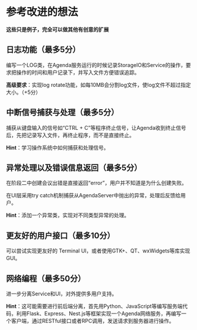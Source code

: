 # 参考改进的想法

**这些只是例子，完全可以做其他有创意的扩展**

## 日志功能（最多5分）
编写一个LOG类，在Agenda服务运行的时候记录StorageIO和Service的操作，要求把操作的时间和用户记录下，并写入文件方便错误追踪。

**高级要求**：实现log rotate功能，如每10MB会分割log文件，使log文件不超过指定大小。（+5分）

## 中断信号捕获与处理（最多5分）
捕获从键盘输入的信号如“CTRL + C”等程序终止信号，让Agenda收到终止信号后，先把记录写入文件，再终止程序，而不是直接终止。

**Hint**：学习操作系统中如何捕获和处理信号。

## 异常处理以及错误信息返回（最多5分）
在阶段二中创建会议出错是直接返回“error”，用户并不知道是为什么创建失败。

在UI层采用try catch机制捕获从AgendaServer中抛出的异常，处理后反馈给用户。

**Hint**：添加一个异常类，实现对不同类型异常的处理。

## 更友好的用户接口（最多10分）
可以尝试实现更友好的 Terminal UI，或者使用GTK+、QT、wxWidgets等库实现GUI。

## 网络编程（最多50分）
进一步分离Service和UI，对外提供多用户支持。

**Hint**：这可能需要进行前后端分离，首先用Python、JavaScript等编写服务端代码，利用Flask、Express、Nest.js等框架实现一个Agenda网络服务，再编写一个客户端，通过RESTful接口或者RPC调用，发送请求到服务器进行操作。


